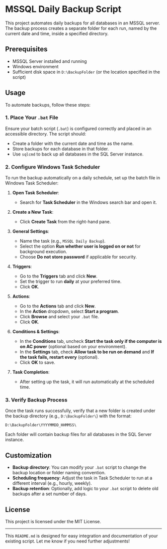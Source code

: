 # MSSQL Daily Backup Script

This project automates daily backups for all databases in an MSSQL server. The backup process creates a separate folder for each run, named by the current date and time, inside a specified directory.

## Prerequisites

- MSSQL Server installed and running
- Windows environment
- Sufficient disk space in `D:\BackupFolder` (or the location specified in the script)

## Usage

To automate backups, follow these steps:

### 1. **Place Your `.bat` File**

Ensure your batch script (`.bat`) is configured correctly and placed in an accessible directory. The script should:

- Create a folder with the current date and time as the name.
- Store backups for each database in that folder.
- Use `sqlcmd` to back up all databases in the SQL Server instance.

### 2. **Configure Windows Task Scheduler**

To run the backup automatically on a daily schedule, set up the batch file in Windows Task Scheduler:

1. **Open Task Scheduler**:
   - Search for **Task Scheduler** in the Windows search bar and open it.

2. **Create a New Task**:
   - Click **Create Task** from the right-hand pane.

3. **General Settings**:
   - Name the task (e.g., `MSSQL Daily Backup`).
   - Select the option **Run whether user is logged on or not** for background execution.
   - Choose **Do not store password** if applicable for security.

4. **Triggers**:
   - Go to the **Triggers** tab and click **New**.
   - Set the trigger to run **daily** at your preferred time.
   - Click **OK**.

5. **Actions**:
   - Go to the **Actions** tab and click **New**.
   - In the **Action** dropdown, select **Start a program**.
   - Click **Browse** and select your `.bat` file.
   - Click **OK**.

6. **Conditions & Settings**:
   - In the **Conditions** tab, uncheck **Start the task only if the computer is on AC power** (optional based on your environment).
   - In the **Settings** tab, check **Allow task to be run on demand** and **If the task fails, restart every** (optional).
   - Click **OK** to save.

7. **Task Completion**:
   - After setting up the task, it will run automatically at the scheduled time.

### 3. **Verify Backup Process**

Once the task runs successfully, verify that a new folder is created under the backup directory (e.g., `D:\BackupFolder\`) with the format:

```
D:\BackupFolder\YYYYMMDD_HHMMSS\
```

Each folder will contain backup files for all databases in the SQL Server instance.

## Customization

- **Backup directory**: You can modify your `.bat` script to change the backup location or folder naming convention.
- **Scheduling frequency**: Adjust the task in Task Scheduler to run at a different interval (e.g., hourly, weekly).
- **Backup retention**: Optionally, add logic to your `.bat` script to delete old backups after a set number of days.

## License

This project is licensed under the MIT License.

---

This `README.md` is designed for easy integration and documentation of your existing script. Let me know if you need further adjustments!
